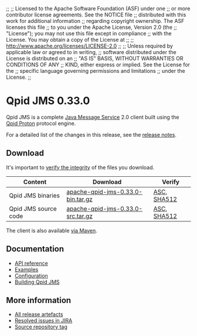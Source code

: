 ;;
;; Licensed to the Apache Software Foundation (ASF) under one
;; or more contributor license agreements.  See the NOTICE file
;; distributed with this work for additional information
;; regarding copyright ownership.  The ASF licenses this file
;; to you under the Apache License, Version 2.0 (the
;; "License"); you may not use this file except in compliance
;; with the License.  You may obtain a copy of the License at
;;
;;   http://www.apache.org/licenses/LICENSE-2.0
;;
;; Unless required by applicable law or agreed to in writing,
;; software distributed under the License is distributed on an
;; "AS IS" BASIS, WITHOUT WARRANTIES OR CONDITIONS OF ANY
;; KIND, either express or implied.  See the License for the
;; specific language governing permissions and limitations
;; under the License.
;;

# Qpid JMS 0.33.0

Qpid JMS is a complete [Java Message Service][jms] 2.0 client built
using the [Qpid Proton]({{site_url}}/proton/index.html) protocol engine.

For a detailed list of the changes in this release, see the [release
notes](release-notes.html).

[jms]: http://en.wikipedia.org/wiki/Java_Message_Service

## Download

It's important to [verify the
integrity]({{site_url}}/download.html#verify-what-you-download) of the
files you download.

| Content | Download | Verify |
|---------|----------|--------|
| Qpid JMS binaries | [apache-qpid-jms-0.33.0-bin.tar.gz](http://archive.apache.org/dist/qpid/jms/0.33.0/apache-qpid-jms-0.33.0-bin.tar.gz) | [ASC](https://archive.apache.org/dist/qpid/jms/0.33.0/apache-qpid-jms-0.33.0-bin.tar.gz.asc), [SHA512](https://archive.apache.org/dist/qpid/jms/0.33.0/apache-qpid-jms-0.33.0-bin.tar.gz.sha512) |
| Qpid JMS source code | [apache-qpid-jms-0.33.0-src.tar.gz](http://archive.apache.org/dist/qpid/jms/0.33.0/apache-qpid-jms-0.33.0-src.tar.gz) | [ASC](https://archive.apache.org/dist/qpid/jms/0.33.0/apache-qpid-jms-0.33.0-src.tar.gz.asc), [SHA512](https://archive.apache.org/dist/qpid/jms/0.33.0/apache-qpid-jms-0.33.0-src.tar.gz.sha512) |

The client is also available [via Maven]({{site_url}}/maven.html).

## Documentation


<div class="two-column" markdown="1">

 - [API reference](http://docs.oracle.com/javaee/7/api/javax/jms/package-summary.html)
 - [Examples](https://github.com/apache/qpid-jms/tree/0.33.0/qpid-jms-examples)
 - [Configuration](docs/index.html)
 - [Building Qpid JMS](building.html)

</div>


## More information

 - [All release artefacts](http://archive.apache.org/dist/qpid/jms/0.33.0)
 - [Resolved issues in JIRA](https://issues.apache.org/jira/issues/?jql=project+%3D+QPIDJMS+AND+fixVersion+%3D+%270.33.0%27+AND+resolution+%3D+%27fixed%27+ORDER+BY+priority+DESC)
 - [Source repository tag](https://gitbox.apache.org/repos/asf/qpid-jms.git/tree/refs/tags/0.33.0)

<script type="text/javascript">
  _deferredFunctions.push(function() {
      if ("0.33.0" === "{{current_jms_release}}") {
          _modifyCurrentReleaseLinks();
      }
  });
</script>